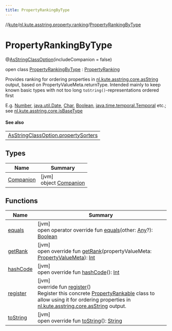 ```yaml
---
title: PropertyRankingByType
---
```

//[kute](../../../index.html)/[nl.kute.asstring.property.ranking](../index.html)/[PropertyRankingByType](index.html)



# PropertyRankingByType





@[AsStringClassOption](../../nl.kute.asstring.annotation.option/-as-string-class-option/index.html)(includeCompanion = false)



open class [PropertyRankingByType](index.html) : [PropertyRanking](../-property-ranking/index.html)

Provides ranking for ordering properties in [nl.kute.asstring.core.asString](../../nl.kute.asstring.core/as-string.html) output, based on PropertyValueMeta.returnType. Intended mainly to keep known basic types with not too long `toString()`-representations ordered first



E.g. [Number](https://kotlinlang.org/api/latest/jvm/stdlib/kotlin/-number/index.html), [java.util.Date](https://docs.oracle.com/javase/8/docs/api/java/util/Date.html), [Char](https://kotlinlang.org/api/latest/jvm/stdlib/kotlin/-char/index.html), [Boolean](https://kotlinlang.org/api/latest/jvm/stdlib/kotlin/-boolean/index.html), [java.time.temporal.Temporal](https://docs.oracle.com/javase/8/docs/api/java/time/temporal/Temporal.html) etc.; see [nl.kute.asstring.core.isBaseType](../../nl.kute.asstring.core/is-base-type.html)



#### See also


| |
|---|
| [AsStringClassOption.propertySorters](../../nl.kute.asstring.annotation.option/-as-string-class-option/property-sorters.html) |


## Types


| Name | Summary |
|---|---|
| [Companion](-companion/index.html) | [jvm]<br>object [Companion](-companion/index.html) |


## Functions


| Name | Summary |
|---|---|
| [equals](../-property-ranking/equals.html) | [jvm]<br>open operator override fun [equals](../-property-ranking/equals.html)(other: [Any](https://kotlinlang.org/api/latest/jvm/stdlib/kotlin/-any/index.html)?): [Boolean](https://kotlinlang.org/api/latest/jvm/stdlib/kotlin/-boolean/index.html) |
| [getRank](get-rank.html) | [jvm]<br>open override fun [getRank](get-rank.html)(propertyValueMeta: [PropertyValueMeta](../../nl.kute.asstring.property.meta/-property-value-meta/index.html)): [Int](https://kotlinlang.org/api/latest/jvm/stdlib/kotlin/-int/index.html) |
| [hashCode](../-property-ranking/hash-code.html) | [jvm]<br>open override fun [hashCode](../-property-ranking/hash-code.html)(): [Int](https://kotlinlang.org/api/latest/jvm/stdlib/kotlin/-int/index.html) |
| [register](../-property-ranking/register.html) | [jvm]<br>override fun [register](../-property-ranking/register.html)()<br>Register this concrete [PropertyRankable](../-property-rankable/index.html) class to allow using it for ordering properties in [nl.kute.asstring.core.asString](../../nl.kute.asstring.core/as-string.html) output. |
| [toString](../-property-ranking/to-string.html) | [jvm]<br>open override fun [toString](../-property-ranking/to-string.html)(): [String](https://kotlinlang.org/api/latest/jvm/stdlib/kotlin/-string/index.html) |

